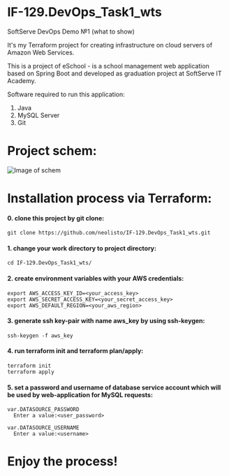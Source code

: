# IF-129.DevOps_Task1_wts
SoftServe DevOps Demo №1 (what to show)

It's my Terraform project for creating infrastructure on cloud servers of Amazon Web Services.

This is a project of eSchool - is a school management web application based on Spring Boot and developed as graduation project at SoftServe IT Academy.

Software required to run this application:
1. Java
2. MySQL Server
3. Git

# Project schem:

![Image of schem](https://i.imgur.com/vZRU6z7.jpg)

# Installation process via Terraform:
#### 0. clone this project by git clone:
```
git clone https://github.com/neolisto/IF-129.DevOps_Task1_wts.git
```

#### 1. change your work directory to project directory:
```
cd IF-129.DevOps_Task1_wts/
```

#### 2. create environment variables with your AWS credentials:
```
export AWS_ACCESS_KEY_ID=<your_access_key>
export AWS_SECRET_ACCESS_KEY=<your_secret_access_key>
export AWS_DEFAULT_REGION=<your_aws_region>
```

#### 3. generate ssh key-pair with name aws_key by using ssh-keygen:
```
ssh-keygen -f aws_key
```

#### 4. run terraform init and terraform plan/apply:
```
terraform init
terraform apply
```

#### 5. set a password and username of database service account which will be used by web-application for MySQL requests:
```
var.DATASOURCE_PASSWORD
  Enter a value:<user_password>

var.DATASOURCE_USERNAME
  Enter a value:<username>
```

# Enjoy the process!
